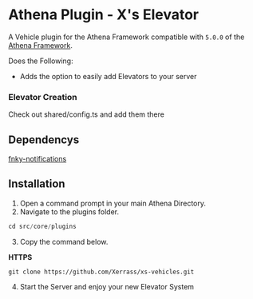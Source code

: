 # Athena Plugin - X's Elevator

A Vehicle plugin for the Athena Framework compatible with `5.0.0` of the [Athena Framework](https://athenaframework.com/).

Does the Following:

-   Adds the option to easily add Elevators to your server

### Elevator Creation

Check out shared/config.ts and add them there

## Dependencys
[fnky-notifications](https://github.com/fnkybot/fnky-notifcations)

## Installation

1. Open a command prompt in your main Athena Directory.
2. Navigate to the plugins folder.

```ts
cd src/core/plugins
```

3. Copy the command below.

**HTTPS**

```
git clone https://github.com/Xerrass/xs-vehicles.git
```

4. Start the Server and enjoy your new Elevator System
